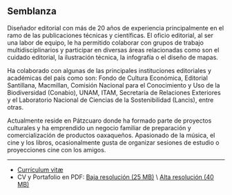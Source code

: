 ## Semblanza

Diseñador editorial con más de 20 años de experiencia principalmente en el ramo de las publicaciones técnicas y científicas. El oficio editorial, al ser una labor de equipo, le ha permitido colaborar con grupos de trabajo multidisciplinarios y participar en diversas áreas relacionadas como son el cuidado editorial, la ilustración técnica, la infografía o el diseño de mapas.

Ha colaborado con algunas de las principales instituciones editoriales y académicas del país como son: Fondo de Cultura Económica, Editorial Santillana, Macmillan, Comisión Nacional para el Conocimiento y Uso de la Biodiversidad (Conabio), UNAM, ITAM, Secretaría de Relaciones Exteriores y el Laboratorio Nacional de Ciencias de la Sostenibilidad (Lancis), entre otras.

Actualmente reside en Pátzcuaro donde ha formado parte de proyectos culturales y ha emprendido un negocio familiar de preparación y comercialización de productos oaxaqueños. Apasionado de la música, el cine y los libros, ocasionalmente gusta de organizar sesiones de estudio o proyecciones cine con los amigos.

---

- [Currículum vitæ](./curriculum.md)
- CV y Portafolio en PDF: [Baja resolución (25 MB)](/assets/cv-portafolio_sbourguet_baja.pdf) \ [Alta resolución (40 MB)](/assets/cv-portafolio_sbourguet_alta.pdf)

<!--

- [Contacto](./contacto.md)

Texto <a href="https://lancis.ecologia.unam.mx" target="_blank">Link externo (Sitio Lancis)</a>

espacios: &nbsp;&nbsp;
-->
